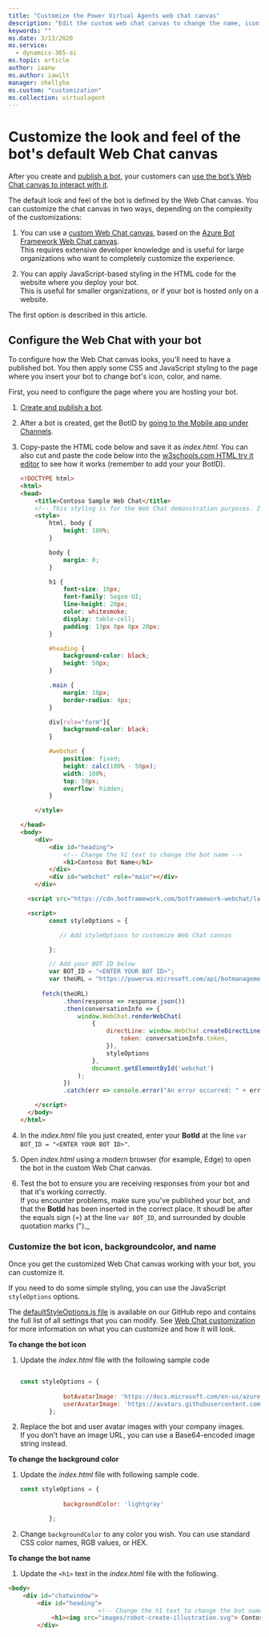 ```yaml
---
title: "Customize the Power Virtual Agents web chat canvas"
description: "Edit the custom web chat canvas to change the name, icon, and color of your bot with CSS and JavaScript styling."
keywords: ""
ms.date: 3/13/2020
ms.service:
  - dynamics-365-ai
ms.topic: article
author: iaanw
ms.author: iawilt
manager: shellyha
ms.custom: "customization"
ms.collection: virtualagent
---
```


# Customize the look and feel of the bot's default Web Chat canvas


After you create and [publish a bot](publication-fundamentals-publish-channels.md), your customers can [use the bot’s Web Chat canvas to interact with it](publication-connect-bot-to-web-channels.md).

The default look and feel of the bot is defined by the Web Chat canvas. You can customize the chat canvas in two ways, depending on the complexity of the customizations:

1. You can use a [custom Web Chat canvas](extend-custom-canvas-connect.md), based on the [Azure Bot Framework Web Chat canvas](https://github.com/microsoft/BotFramework-WebChat).  
    This requires extensive developer knowledge and is useful for large organizations who want to completely customize the experience.

2. You can apply JavaScript-based styling in the HTML code for the website where you deploy your bot.  
    This is useful for smaller organizations, or if your bot is hosted only on a website.


The first option is described in this article.


## Configure the Web Chat with your bot

To configure how the Web Chat canvas looks, you'll need to have a published bot. You then apply some CSS and JavaScript styling to the page where you insert your bot to change bot's icon, color, and name.

First, you need to configure the page where you are hosting your bot.

1.	[Create and publish a bot](fundamentals-get-started.md).

2.	After a bot is created, get the BotID by [going to the Mobile app under Channels](publication-connect-bot-to-custom-application.md#retrieve-your-power-virtual-agent-bot-parameters). 

3.	Copy-paste the HTML code below and save it as *index.html*.
    You can also cut and paste the code below into the [w3schools.com HTML try it editor](https://www.w3schools.com/html/tryit.asp?filename=tryhtml_default) to see how it works (remember to add your your BotID).  

    ```HTML
    <!DOCTYPE html>
    <html>
    <head>
        <title>Contoso Sample Web Chat</title> 
        <!-- This styling is for the Web Chat demonstration purposes. It is recommended that style is moved to separate file for organization in larger projects -->
        <style>
            html, body {
                height: 100%;
            }

            body {
                margin: 0;
            }

            h1 {
                font-size: 16px;
                font-family: Segoe UI;
                line-height: 20px;
                color: whitesmoke;
                display: table-cell;
                padding: 13px 0px 0px 20px;
            }

            #heading {
                background-color: black;
                height: 50px;
            }

            .main {
                margin: 18px;
                border-radius: 4px;
            }

            div[role="form"]{
                background-color: black;
            }

            #webchat {
                position: fixed;
                height: calc(100% - 50px);
                width: 100%;
                top: 50px;
                overflow: hidden;
            }

        </style>

    </head>
    <body>
        <div>
            <div id="heading">
                <!-- Change the h1 text to change the bot name -->    
                <h1>Contoso Bot Name</h1>
            </div>
            <div id="webchat" role="main"></div>
        </div>    

      <script src="https://cdn.botframework.com/botframework-webchat/latest/webchat.js"></script>

      <script>
            const styleOptions = {

               // Add styleOptions to customize Web Chat canvas

            };

            // Add your BOT ID below 
            var BOT_ID = "<ENTER YOUR BOT ID>"; 
            var theURL = "https://powerva.microsoft.com/api/botmanagement/v1/directline/directlinetoken?botId=" + BOT_ID;
        
          fetch(theURL)
                .then(response => response.json())
                .then(conversationInfo => {
                    window.WebChat.renderWebChat(
                        {
                            directLine: window.WebChat.createDirectLine({
                                token: conversationInfo.token,
                            }),
                            styleOptions
                        },
                        document.getElementById('webchat')
                    );
                })
                .catch(err => console.error("An error occurred: " + err));

        </script>
      </body>
    </html>
    ```


4.	In the *index.html* file you just created, enter your **BotId** at the line `var BOT_ID = "<ENTER YOUR BOT ID>"`.

5.	Open *index.html* using a modern browser (for example, Edge) to open the bot in the custom Web Chat canvas.

6.	Test the bot to ensure you are receiving responses from your bot and that it's working correctly.  
    If you encounter problems, make sure you've published your bot, and that the **BotId** has been inserted in the correct place. It shoudl be after the equals sign (=) at the line `var BOT_ID`, and surrounded by double quotation marks (")._

### Customize the bot icon, backgroundcolor, and name


Once you get the customized Web Chat canvas working with your bot, you can customize it. 

If you need to do some simple styling, you can use the JavaScript `styleOptions` options. 

The [defaultStyleOptions.js file](https://github.com/Microsoft/BotFramework-WebChat/blob/master/packages/component/src/Styles/defaultStyleOptions.js) is available on our GitHub repo and contains the full list of all settings that you can modify. See [Web Chat customization](/azure/bot-service/bot-builder-webchat-customization?view=azure-bot-service-4.0) for more information on what you can customize and how it will look.


**To change the bot icon**

1. Update the *index.html* file with the following sample code

    ```js

    const styleOptions = {
           
                botAvatarImage: 'https://docs.microsoft.com/en-us/azure/bot-service/v4sdk/media/logo_bot.svg',
                userAvatarImage: 'https://avatars.githubusercontent.com/u/661465'
            };  

    ```

2.  Replace the bot and user avatar images with your company images.  
    If you don’t have an image URL, you can use a Base64-encoded image string instead. 

**To change the background color**

1. Update the *index.html* file with following sample code. 

    ```js
    const styleOptions = {
           
                backgroundColor: 'lightgray'

            };  

    ```

2. Change `backgroundColor` to any color you wish. You can use standard CSS color names, RGB values, or HEX.

**To change the bot name**

1. Update the `<h1>` text in the *index.html* file with the following.

```HTML
<body>
    <div id="chatwindow">
        <div id="heading">
                         <!-- Change the h1 text to change the bot name -->
            <h1><img src="images/robot-create-illustration.svg"> Contoso Bot Name</h1>
        </div>

```





